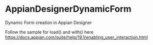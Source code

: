 # AppianDesignerDynamicForm
Dynamic Form creation in Appian Designer

Follow the sample for load() and with() here https://docs.appian.com/suite/help/19.1/enabling_user_interaction.html
